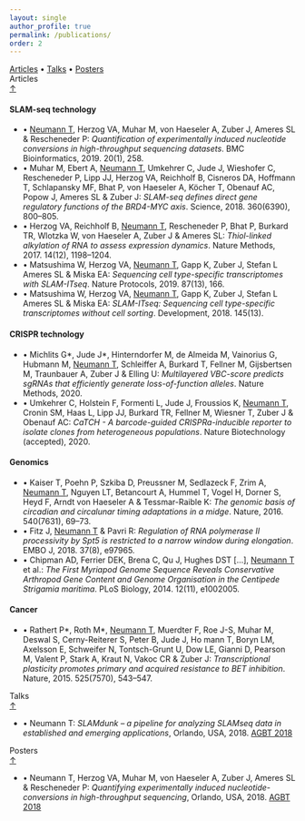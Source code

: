 ```yaml
---
layout: single
author_profile: true
permalink: /publications/
order: 2
---
```

<div class="card-columns only-one-column">

  <div class="card">
    <div class="card-text text-muted alert alert-dark">
      <a href="#articles">Articles</a> •
      <a href="#talks">Talks</a> •
      <a href="#posters">Posters</a>
    </div>
  </div>

  <div class="card">
    <a name="articles"></a>
    <div class="card-header h4">
      <i class="fa fa-file-alt" aria-hidden="true"></i> Articles
      <div class="float-right"><a href="#top">&uarr;</a></div>
    </div>
    <div class="card-body">
    <h4 class="card-title">SLAM-seq technology</h4>
    <ul class="list-group list-group-flush">
      <li class="list-group-item">•
        <ins>Neumann T</ins>, Herzog VA, Muhar M, von Haeseler A, Zuber J, Ameres SL &amp; Rescheneder P: <em>Quantification of experimentally induced nucleotide conversions in high-throughput sequencing datasets</em>. BMC Bioinformatics, 2019. 20(1), 258.
        <a href="https://www.ncbi.nlm.nih.gov/pubmed/31109287" target="_blank"><i class="ai ai-pubmed ai-1x" aria-hidden="true"></i></a>
        <a href="http://doi.org/10.1186/s12859-019-2849-7" target="_blank"><i class="ai ai-doi ai-1x" aria-hidden="true"></i></a>
      </li>
      <li class="list-group-item">•
        Muhar M, Ebert A, <ins>Neumann T</ins>, Umkehrer C, Jude J, Wieshofer C,  Rescheneder P, Lipp JJ, Herzog VA, Reichholf B, Cisneros DA,
        Hoffmann T, Schlapansky MF, Bhat P, von Haeseler A, Köcher T, Obenauf AC, Popow J, Ameres SL &amp; Zuber J: <em>SLAM-seq defines
        direct gene regulatory functions of the BRD4-MYC axis</em>. Science, 2018. 360(6390), 800–805.
        <a href="https://www.ncbi.nlm.nih.gov/pubmed/29622725" target="_blank"><i class="ai ai-pubmed ai-1x" aria-hidden="true"></i></a>
        <a href="https://doi.org/10.1126/science.aao2793" target="_blank"><i class="ai ai-doi ai-1x" aria-hidden="true"></i></a>
      </li>
      <li class="list-group-item">•
        Herzog VA, Reichholf B, <ins>Neumann T</ins>, Rescheneder P, Bhat P, Burkard TR, Wlotzka W, von Haeseler A, Zuber J &amp; Ameres SL: <em>Thiol-linked alkylation of RNA to assess expression dynamics</em>. Nature Methods, 2017. 14(12), 1198–1204.
        <a href="https://www.ncbi.nlm.nih.gov/pubmed/28945705" target="_blank"><i class="ai ai-pubmed ai-1x" aria-hidden="true"></i></a>
        <a href="http://doi.org/10.1038/nmeth.4435" target="_blank"><i class="ai ai-doi ai-1x" aria-hidden="true"></i></a>
      </li>
      <li class="list-group-item">•
        Matsushima W, Herzog VA, <ins>Neumann T</ins>, Gapp K, Zuber J, Stefan L Ameres SL &amp; Miska EA: <em>Sequencing cell type-specific transcriptomes with SLAM-ITseq</em>. Nature Protocols, 2019. 87(13), 166.
        <a href="https://www.ncbi.nlm.nih.gov/pubmed/31243395" target="_blank"><i class="ai ai-pubmed ai-1x" aria-hidden="true"></i></a>
        <a href="http://doi.org/10.1038/s41596-019-0179-x" target="_blank"><i class="ai ai-doi ai-1x" aria-hidden="true"></i></a>
      </li>
      <li class="list-group-item">•
        Matsushima W, Herzog VA, <ins>Neumann T</ins>, Gapp K, Zuber J, Stefan L Ameres SL &amp; Miska EA: <em>SLAM-ITseq: Sequencing cell type-specific transcriptomes without cell sorting</em>. Development, 2018. 145(13).
        <a href="https://www.ncbi.nlm.nih.gov/pubmed/29945865" target="_blank"><i class="ai ai-pubmed ai-1x" aria-hidden="true"></i></a>
        <a href="https://doi.org/10.1242/dev.164640" target="_blank"><i class="ai ai-doi ai-1x" aria-hidden="true"></i></a>
      </li>
    </ul>
    </div>
    <div class="card-body">
    <h4 class="card-title">CRISPR technology</h4>
    <ul class="list-group list-group-flush">
      <li class="list-group-item">•
        Michlits G*, Jude J*, Hinterndorfer M, de Almeida M, Vainorius G, Hubmann M, <ins>Neumann T</ins>, Schleiffer A, Burkard T, Fellner M, Gijsbertsen M, Traunbauer A, Zuber J &amp; Elling U: <em>Multilayered VBC-score predicts sgRNAs that efficiently generate loss-of-function alleles</em>. Nature Methods, 2020.
        <a href="https://doi.org/10.1038/s41592-020-0850-8" target="_blank"><i class="ai ai-doi ai-1x" aria-hidden="true"></i></a>
      </li>
      <li class="list-group-item">•
        Umkehrer C, Holstein F, Formenti L, Jude J, Froussios K, <ins>Neumann T</ins>, Cronin SM, Haas L, Lipp JJ, Burkard TR, Fellner M, Wiesner T, Zuber J &amp; Obenauf AC: <em>CaTCH - A barcode-guided CRISPRa-inducible reporter to isolate clones from heterogeneous populations</em>. Nature Biotechnology (accepted), 2020.
      </li>
    </ul>
    </div>
    <div class="card-body">
    <h4 class="card-title">Genomics</h4>
    <ul class="list-group list-group-flush">
      <li class="list-group-item">•
        Kaiser T, Poehn P, Szkiba D, Preussner M, Sedlazeck F, Zrim A, <ins>Neumann T</ins>, Nguyen LT, Betancourt A, Hummel T, Vogel H, Dorner S, Heyd F, Arndt von Haeseler A &amp; Tessmar-Raible K: <em>The genomic basis of circadian and circalunar timing adaptations in a midge</em>. Nature, 2016. 540(7631), 69–73.
        <a href="https://www.ncbi.nlm.nih.gov/pubmed/27871090" target="_blank"><i class="ai ai-pubmed ai-1x" aria-hidden="true"></i></a>
        <a href="http://doi.org/10.1038/nature20151" target="_blank"><i class="ai ai-doi ai-1x" aria-hidden="true"></i></a>
      </li>
      <li class="list-group-item">•
        Fitz J, <ins>Neumann T</ins> &amp; Pavri R: <em>Regulation of RNA polymerase II processivity by Spt5 is restricted to a narrow window during elongation</em>. EMBO J, 2018. 37(8), e97965.
        <a href="https://www.ncbi.nlm.nih.gov/pubmed/29514850" target="_blank"><i class="ai ai-pubmed ai-1x" aria-hidden="true"></i></a>
        <a href="https://doi.org/10.15252/embj.201797965" target="_blank"><i class="ai ai-doi ai-1x" aria-hidden="true"></i></a>
      </li>
      <li class="list-group-item">•
        Chipman AD, Ferrier DEK, Brena C, Qu J, Hughes DST [...], <ins>Neumann T</ins> et al.: <em>The First Myriapod Genome Sequence Reveals Conservative Arthropod Gene Content and Genome Organisation in the Centipede Strigamia maritima</em>. PLoS Biology, 2014. 12(11), e1002005.
        <a href="https://www.ncbi.nlm.nih.gov/pubmed/25423365" target="_blank"><i class="ai ai-pubmed ai-1x" aria-hidden="true"></i></a>
        <a href="https://doi.org/10.1371/journal.pbio.1002005" target="_blank"><i class="ai ai-doi ai-1x" aria-hidden="true"></i></a>
      </li>
    </ul>
    </div>
    <div class="card-body">
    <h4 class="card-title">Cancer</h4>
    <ul class="list-group list-group-flush">
      <li class="list-group-item">•
        Rathert P*, Roth M*, <ins>Neumann T</ins>, Muerdter F, Roe J-S, Muhar M, Deswal S, Cerny-Reiterer S, Peter B, Jude J, Ho mann T, Boryn LM, Axelsson E, Schweifer N, Tontsch-Grunt U, Dow LE, Gianni D, Pearson M, Valent P, Stark A, Kraut N, Vakoc CR &amp; Zuber J: <em>Transcriptional plasticity promotes primary and acquired resistance to BET inhibition</em>. Nature, 2015. 525(7570), 543–547.
        <a href="https://www.ncbi.nlm.nih.gov/pubmed/26367798" target="_blank"><i class="ai ai-pubmed ai-1x" aria-hidden="true"></i></a>
        <a href="https://doi.org/10.1038/nature14898" target="_blank"><i class="ai ai-doi ai-1x" aria-hidden="true"></i></a>
      </li>
    </ul>
  </div>
  </div>


  <div class="card">
    <a name="talks"></a>
    <div class="card-header h4">
      <i class="fa fa-comments" aria-hidden="true"></i> Talks
      <div class="float-right"><a href="#top">&uarr;</a></div>
    </div>
    <ul class="list-group list-group-flush">
      <li class="list-group-item">•
        Neumann T: <em>SLAMdunk – a pipeline for analyzing SLAMseq data in established and emerging applications</em>, Orlando, USA, 2018.
        <a href="https://www.agbt.org/the-general-meeting/" target="_blank">AGBT 2018</a>
      </li>
    </ul>
  </div>

  <div class="card">
    <a name="posters"></a>
    <div class="card-header h4">
      <i class="fa fa-file-image" aria-hidden="true"></i> Posters
      <div class="float-right"><a href="#top">&uarr;</a></div>
    </div>
    <ul class="list-group list-group-flush">
      <li class="list-group-item">•
        Neumann T, Herzog VA, Muhar M, von Haeseler A, Zuber J, Ameres SL &amp; Rescheneder P: <em>Quantifying experimentally induced nucleotide-conversions in high-throughput sequencing</em>, Orlando, USA, 2018.
        <a href="https://www.agbt.org/the-general-meeting/" target="_blank">AGBT 2018</a>
      </li>
    </ul>
  </div>
</div>
